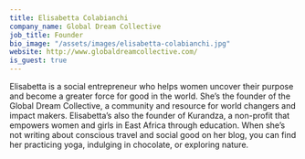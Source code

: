 ```yaml
---
title: Elisabetta Colabianchi
company_name: Global Dream Collective
job_title: Founder
bio_image: "/assets/images/elisabetta-colabianchi.jpg"
website: http://www.globaldreamcollective.com/
is_guest: true
---
```


Elisabetta is a social entrepreneur who helps women uncover their purpose and become a greater force for good in the world. She’s the founder of the Global Dream Collective, a community and resource for world changers and impact makers. Elisabetta’s also the founder of Kurandza, a non-profit that empowers women and girls in East Africa through education. When she’s not writing about conscious travel and social good on her blog, you can find her practicing yoga, indulging in chocolate, or exploring nature.
